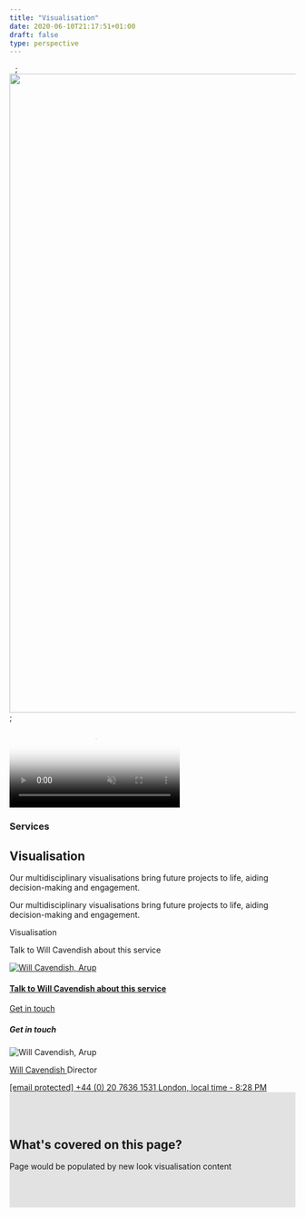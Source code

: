 ```yaml
---
title: "Visualisation"
date: 2020-06-10T21:17:51+01:00
draft: false
type: perspective
---
```

<section class="fullbleed service-banner fullbleed--hero fullbleed--project fullbleed--video">
    <div class="fullbleed__inner">
        <div class="overlay"></div>
    <div class="progressiveMedia">
        <img src="/-/media/arup/images/expertise/services/2-lldc_queen-elizabeth-park-_2030.jpg?h=6&amp;mw=10&amp;w=10&amp;hash=AEDF40744834D02966FBC46A46D031A0" class="tempImg" alt="" width="10" height="6" disablewebedit="False">;
        <img src="https://www.arup.com/-/media/arup/images/expertise/services/2-lldc_queen-elizabeth-park-_2030.jpg?h=1125&amp;w=2000&amp;hash=B76BD81EDF408FB0D33BC201F9C544CE" class="mainImg loading active" alt="" width="2000" height="1125" disablewebedit="False">;
    </div>
    <video muted="true" loop="" playsinline="true" preload="auto" poster="/-/media/arup/images/expertise/services/digital/massmotion/white-background.jpg?h=1125&amp;w=2000&amp;hash=21140B850C54C0F3F25F8A102BAC3C2D">
            <source src="/video/digital/visualisation-demo-v2.mp4" type="video/mp4">
                                                            Your browser does not support the video tag. We suggest you upgrade your browser.
        </video>
        <div class="fullbleed__alt-content">
            <div class="container container--3col">
                <div class="col col__main">
                    <div class="page-info">
                        <div class="page-info__title feature-title">
                            <h3 class="feature-title__label">Services</h3>
                            <h1 class="feature-title__title">Visualisation</h1>
                        </div>
                        <div class="page-info__content">
                            <p class="page-info__copy">Our multidisciplinary visualisations bring future projects to life, aiding decision-making and engagement.</p>
                        </div>
                    </div>
                </div>
            </div>
        </div>
    </div>
    <div class="fullbleed__outer">
        <div class="container">
            <div class="col">
                <div class="page-info page-info--outer">
                    <div class="page-info__content page-info__content--outer">
                        <p class="page-info__copy"></p><p>Our multidisciplinary visualisations bring future projects to life, aiding decision-making and engagement.</p><p></p>
                    </div>
                </div>
            </div>
        </div>
    </div>
</section>
<section class="utility-bar sticky">
    <div class="container utility-bar__inner">
        <div class="utility-bar__breadcrumb">
            <p class="utility-bar__page-title">Visualisation</p>
            <p class="utility-bar__page-subtitle">Talk to Will Cavendish about this service</p>
        </div>  
            <div class="utility-bar__contact">
                <a class="util-contact modal-trigger" href="#mainContact" onclick="globalContactClick('Will Cavendish - Director');">
                        <div class="util-contact__pic-wrap">
                            <img class="util-contact__pic" src="https://www.arup.com/-/media/arup/images/people/w/450x450-will-cavendish-(002).jpg?gray=1&amp;mw=180&amp;hash=E8D2A897531FA5C8041284BF5B30BF0C" alt="Will Cavendish, Arup"/>
                        </div>
                    <div class="util-contact__main">                     
                         <h4 class="util-contact__title">Talk to Will Cavendish about this service</h4>
                        <div class="util-contact__cta">
                            <span href="#" class="cta cta--black cta--small cta--right cta--plain">
                                <span data-grunticon-embed class="icon icon-oval"></span>
                                <span>Get in touch</span>
                            </span>
                        </div>
                    </div>
                    <div class="util-contact__alt">
                        <a href="#mainContact" class="modal-trigger cta cta--black cta--notext cta--small">
                            <span data-grunticon-embed class="icon icon-oval"></span>
                            <span></span>
                        </a>
                    </div>
                </a>
            </div>
    </div>
</section>
    <div id="mainContact" class="modal" aria-hidden="true" role="dialog">
        <div class="modal__wrap"></div>
        <div class="modal__inner modal-person">
            <div class="modal__close"><span data-grunticon-embed class="icon icon-close"></span></div>
            <h5 class="text-icon"><span data-grunticon-embed class="icon icon-message"></span>Get in touch</h5>
                    <img src="https://www.arup.com/-/media/arup/images/people/w/450x450-will-cavendish-(002).jpg?gray=1&amp;mw=180&amp;hash=E8D2A897531FA5C8041284BF5B30BF0C" alt="Will Cavendish, Arup" />
                <p class="text-icon text-grouped">
                    <span data-grunticon-embed class="icon icon-profile"></span>
                    <a href="/our-firm/will-cavendish">
                         Will Cavendish
                    </a>
                    <span class="text-sub">Director</span>
                </p>
                        <a href="/cdn-cgi/l/email-protection#34505d535d40555874554641441a575b59" class="text-icon text-icon--italic" onclick="dataLayer.push({'dataLayer.linkInfo.cat':'External Clicks - Email'});">
                            <span data-grunticon-embed class="icon icon-contact"></span>
                            <span class="__cf_email__" data-cfemail="e4808d838d908588a485969194ca878b89">[email&#160;protected]</span>
                        </a>
                        <a href="tel:+4402076361531" class="text-icon text-icon--italic">
                            <span data-grunticon-embed class="icon icon-phone"></span>
                            +44 (0) 20 7636 1531
                                <span class="footnote">London, local time - 8:28 PM</span>
                        </a>
        </div>
    </div>
<article>
<section class="highlight-section" style="background-color:#e2e2e2;padding:50px 0;">
		<section class="container">
        <div class="rich-text">
            <div class="reveal rich-text__content">
                <h2>What's covered on this page?</h2>
                <p class="intro">Page would be populated by new look visualisation content</p>
            </div>
        </div>
    </section>
</section>
</article>